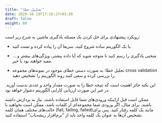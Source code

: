 ```yaml
---
title: "تحلیل خطا"
date: 2020-10-19T17:16:27+03:30
draft: false
weight: 80
---
```


رویکرد پیشنهادی برای حل کردن یک مسئله یادگیری ماشین به شرح زیر است:

- با یک الگوریتم ساده شروع کنید، سریعا آن را پیاده کرده و تست کنید.

-  منحنی یادگیری را رسم کنید تا متوجه شوید که آیا داده بیشتر، ویژگی‌های بیشتر و ... مفید خواهند بود یا خیر.

- تحلیل خطا: به صورت دستی خطای موجود در نمونه‌های مجموعه cross validation را بررسی کرده و سعی کنید روند الگوریتم را تشخیص دهید.

این نکته حائز اهمیت است که نتیجه خطا را به صورت مقدار واحد و عددی بدست آورید. در غیر این صورت ارزیابی کارایی الگوریتم دشوار خواهد بود.

 ممکن است قبل ازاینکه ورودی‌های شما قابل استفاده باشند، نیاز به پردازش داشته باشند. برای مثال، اگر ورودی شما مجموعه‌ای از کلمات باشد، ممکن است بخواهید با حالت‌های مختلف همان کلمه (fail, failing, failed)مانند یک کلمه رفتار کنید. پس برای تشخیص آن‌ها به عنوان یک کلمه واحد باید از "نرم‌افزار ریشه‌یاب" استفاده کنید.